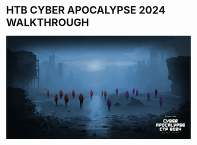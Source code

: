 # HTB CYBER APOCALYPSE 2024 WALKTHROUGH
![IMAGE](https://github.com/mrsamiofficial9/HTB-Cyber-Apocalypse-2024-Walkthrough/blob/main/Wallpaper%203%20Desktop%20-%20Cyber%20Apocalypse%20CTF%202024.jpg)
